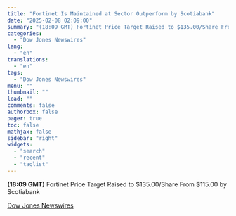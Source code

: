 ```yaml
---
title: "Fortinet Is Maintained at Sector Outperform by Scotiabank"
date: "2025-02-08 02:09:00"
summary: "(18:09 GMT) Fortinet Price Target Raised to $135.00/Share From $115.00 by Scotiabank"
categories:
  - "Dow Jones Newswires"
lang:
  - "en"
translations:
  - "en"
tags:
  - "Dow Jones Newswires"
menu: ""
thumbnail: ""
lead: ""
comments: false
authorbox: false
pager: true
toc: false
mathjax: false
sidebar: "right"
widgets:
  - "search"
  - "recent"
  - "taglist"
---
```


**(18:09 GMT)** Fortinet Price Target Raised to $135.00/Share From $115.00 by Scotiabank

[Dow Jones Newswires](https://www.tradingview.com/news/DJN_DN20250207008925:0/)
